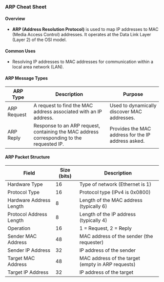 
### ARP Cheat Sheet

#### Overview

- **ARP (Address Resolution Protocol)** is used to map IP addresses to MAC (Media Access Control) addresses. It operates at the Data Link Layer (Layer 2) of the OSI model.

#### Common Uses

- Resolving IP addresses to MAC addresses for communication within a local area network (LAN).

#### ARP Message Types

| ARP Type    | Description                                   | Purpose                                      |
|-------------|-----------------------------------------------|----------------------------------------------|
| ARP Request | A request to find the MAC address associated with an IP address. | Used to dynamically discover MAC addresses.   |
| ARP Reply   | Response to an ARP request, containing the MAC address corresponding to the requested IP. | Provides the MAC address for the IP address asked. |

#### ARP Packet Structure

| Field                | Size (bits) | Description                                          |
|----------------------|-------------|------------------------------------------------------|
| Hardware Type        | 16          | Type of network (Ethernet is 1)                      |
| Protocol Type        | 16          | Protocol type (IPv4 is 0x0800)                       |
| Hardware Address Length | 8         | Length of the MAC address (typically 6)              |
| Protocol Address Length | 8         | Length of the IP address (typically 4)               |
| Operation            | 16          | 1 = Request, 2 = Reply                                |
| Sender MAC Address   | 48          | MAC address of the sender (the requester)            |
| Sender IP Address    | 32          | IP address of the sender                             |
| Target MAC Address   | 48          | MAC address of the target (empty in ARP requests)    |
| Target IP Address    | 32          | IP address of the target                             |

